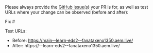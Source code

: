 Please always provide the [GitHub issue(s)](../issues) your PR is for, as well as test URLs where your change can be observed (before and after):

Fix #<gh-issue-id>

Test URLs:
- Before: https://main--learn-eds2--fanataxeno1350.aem.live/
- After: https://<branch>--learn-eds2--fanataxeno1350.aem.live/

